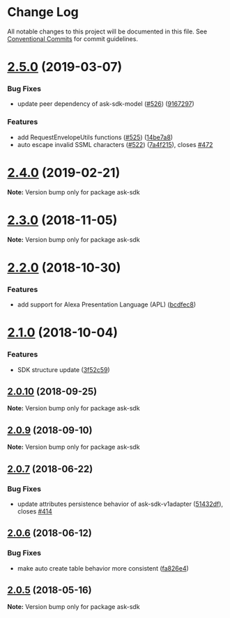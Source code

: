 # Change Log

All notable changes to this project will be documented in this file.
See [Conventional Commits](https://conventionalcommits.org) for commit guidelines.

# [2.5.0](https://github.com/alexa/alexa-skills-kit-sdk-for-nodejs/compare/v2.4.0...v2.5.0) (2019-03-07)


### Bug Fixes

* update peer dependency of ask-sdk-model ([#526](https://github.com/alexa/alexa-skills-kit-sdk-for-nodejs/issues/526)) ([9167297](https://github.com/alexa/alexa-skills-kit-sdk-for-nodejs/commit/9167297))


### Features

* add RequestEnvelopeUtils functions ([#525](https://github.com/alexa/alexa-skills-kit-sdk-for-nodejs/issues/525)) ([14be7a8](https://github.com/alexa/alexa-skills-kit-sdk-for-nodejs/commit/14be7a8))
* auto escape invalid SSML characters ([#522](https://github.com/alexa/alexa-skills-kit-sdk-for-nodejs/issues/522)) ([7a4f215](https://github.com/alexa/alexa-skills-kit-sdk-for-nodejs/commit/7a4f215)), closes [#472](https://github.com/alexa/alexa-skills-kit-sdk-for-nodejs/issues/472)





# [2.4.0](https://github.com/alexa/alexa-skills-kit-sdk-for-nodejs/compare/v2.3.0...v2.4.0) (2019-02-21)

**Note:** Version bump only for package ask-sdk





# [2.3.0](https://github.com/alexa/alexa-skills-kit-sdk-for-nodejs/compare/v2.2.0...v2.3.0) (2018-11-05)

**Note:** Version bump only for package ask-sdk





# [2.2.0](https://github.com/alexa/alexa-skills-kit-sdk-for-nodejs/compare/v2.1.0...v2.2.0) (2018-10-30)


### Features

* add support for Alexa Presentation Language (APL) ([bcdfec8](https://github.com/alexa/alexa-skills-kit-sdk-for-nodejs/commit/bcdfec8))





<a name="2.1.0"></a>
# [2.1.0](https://github.com/alexa/alexa-skills-kit-sdk-for-nodejs/compare/v2.0.10...v2.1.0) (2018-10-04)


### Features

* SDK structure update ([3f52c59](https://github.com/alexa/alexa-skills-kit-sdk-for-nodejs/commit/3f52c59))




<a name="2.0.10"></a>
## [2.0.10](https://github.com/alexa/alexa-skills-kit-sdk-for-nodejs/compare/v2.0.9...v2.0.10) (2018-09-25)




**Note:** Version bump only for package ask-sdk

<a name="2.0.9"></a>
## [2.0.9](https://github.com/alexa/alexa-skills-kit-sdk-for-nodejs/compare/v2.0.8...v2.0.9) (2018-09-10)




**Note:** Version bump only for package ask-sdk

<a name="2.0.7"></a>
## [2.0.7](https://github.com/alexa/alexa-skills-kit-sdk-for-nodejs/compare/v2.0.6...v2.0.7) (2018-06-22)


### Bug Fixes

* update attributes persistence behavior of ask-sdk-v1adapter ([51432df](https://github.com/alexa/alexa-skills-kit-sdk-for-nodejs/commit/51432df)), closes [#414](https://github.com/alexa/alexa-skills-kit-sdk-for-nodejs/issues/414)




<a name="2.0.6"></a>
## [2.0.6](https://github.com/alexa/alexa-skills-kit-sdk-for-nodejs/compare/v2.0.5...v2.0.6) (2018-06-12)


### Bug Fixes

* make auto create table behavior more consistent ([fa826e4](https://github.com/alexa/alexa-skills-kit-sdk-for-nodejs/commit/fa826e4))




<a name="2.0.5"></a>
## [2.0.5](https://github.com/alexa/alexa-skills-kit-sdk-for-nodejs/compare/v2.0.4...v2.0.5) (2018-05-16)




**Note:** Version bump only for package ask-sdk
